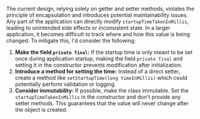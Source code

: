 The current design, relying solely on getter and setter methods, violates the principle of encapsulation and introduces potential maintainability issues. Any part of the application can directly modify `startupTimeTakenInMillis`, leading to unintended side effects or inconsistent state. In a larger application, it becomes difficult to track where and how this value is being changed. To mitigate this, I'd consider the following:

1.  **Make the field `private final`:**  If the startup time is only meant to be set once during application startup, making the field `private final` and setting it in the constructor prevents modification after initialization.
2.  **Introduce a method for setting the time:** Instead of a direct setter, create a method like `setStartupTime(long timeInMillis)` which could potentially perform validation or logging.
3.  **Consider immutability:**  If possible, make the class immutable. Set the `startupTimeTakenInMillis` in the constructor and don't provide any setter methods. This guarantees that the value will never change after the object is created.